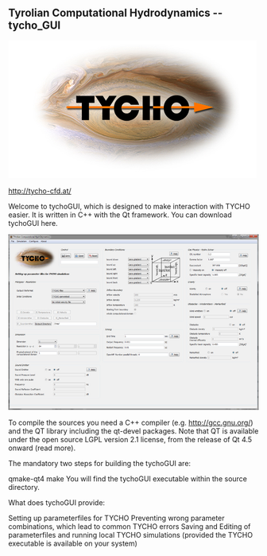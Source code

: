 ## Tyrolian Computational Hydrodynamics -- tycho_GUI

![Tycho](https://github.com/kapferer/tycho_cfd/blob/master/tycho_logo.jpg "Tycho Logo")

http://tycho-cfd.at/

Welcome to tychoGUI, which is designed to make interaction with TYCHO easier. It is written in C++ with the Qt framework.
You can download tychoGUI here.

![TychoGUI](https://github.com/kapferer/tycho_GUI/blob/master/tycho_gui.jpg "tycho_GUI")

To compile the sources you need a C++ compiler (e.g. http://gcc.gnu.org/) and the QT library including the qt-devel packages. Note that QT is available under the open source LGPL version 2.1 license, from the release of Qt 4.5 onward (read more).

The mandatory two steps for building the tychoGUI are:

qmake-qt4
make
You will find the tychoGUI executable within the source directory.

What does tychoGUI provide:

Setting up parameterfiles for TYCHO
Preventing wrong parameter combinations, which lead to common TYCHO errors
Saving and Editing of parameterfiles and
running local TYCHO simulations (provided the TYCHO executable is available on your system)
